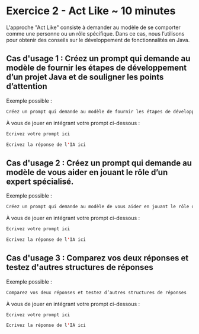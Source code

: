 # Exercice 2 - Act Like ~ 10 minutes

L'approche "Act Like" consiste à demander au modèle de se comporter comme une personne ou un rôle spécifique. Dans ce cas, nous l’utilisons pour obtenir des conseils sur le développement de fonctionnalités en Java.

## Cas d'usage 1 : Créez un prompt qui demande au modèle de fournir les étapes de développement d’un projet Java et de souligner les points d’attention

Exemple possible :

```java
Créez un prompt qui demande au modèle de fournir les étapes de développement d’un projet Java et de souligner les points d’attention.
```

À vous de jouer en intégrant votre prompt ci-dessous :

```java
Ecrivez votre prompt ici
```

```java
Ecrivez la réponse de l'IA ici
```

## Cas d'usage 2 : Créez un prompt qui demande au modèle de vous aider en jouant le rôle d’un expert spécialisé.

Exemple possible :

```java
Créez un prompt qui demande au modèle de vous aider en jouant le rôle d’un expert spécialisé.

```

À vous de jouer en intégrant votre prompt ci-dessous :

```java
Ecrivez votre prompt ici
```

```java
Ecrivez la réponse de l'IA ici
```
## Cas d'usage 3 : Comparez vos deux réponses et testez d'autres structures de réponses

Exemple possible :

```java
Comparez vos deux réponses et testez d’autres structures de réponses
```

À vous de jouer en intégrant votre prompt ci-dessous :

```java
Ecrivez votre prompt ici
```

```java
Ecrivez la réponse de l'IA ici
```
